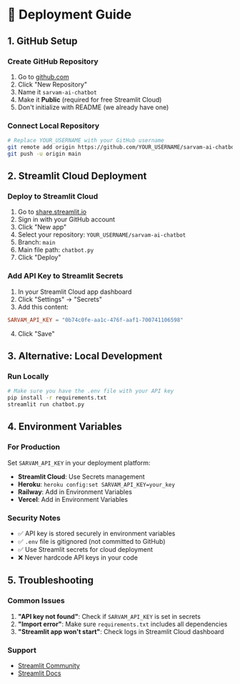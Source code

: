 # 🚀 Deployment Guide

## 1. GitHub Setup

### Create GitHub Repository
1. Go to [github.com](https://github.com)
2. Click "New Repository"
3. Name it `sarvam-ai-chatbot`
4. Make it **Public** (required for free Streamlit Cloud)
5. Don't initialize with README (we already have one)

### Connect Local Repository
```bash
# Replace YOUR_USERNAME with your GitHub username
git remote add origin https://github.com/YOUR_USERNAME/sarvam-ai-chatbot.git
git push -u origin main
```

## 2. Streamlit Cloud Deployment

### Deploy to Streamlit Cloud
1. Go to [share.streamlit.io](https://share.streamlit.io)
2. Sign in with your GitHub account
3. Click "New app"
4. Select your repository: `YOUR_USERNAME/sarvam-ai-chatbot`
5. Branch: `main`
6. Main file path: `chatbot.py`
7. Click "Deploy"

### Add API Key to Streamlit Secrets
1. In your Streamlit Cloud app dashboard
2. Click "Settings" → "Secrets"
3. Add this content:
```toml
SARVAM_API_KEY = "0b74c0fe-aa1c-476f-aaf1-700741106598"
```
4. Click "Save"

## 3. Alternative: Local Development

### Run Locally
```bash
# Make sure you have the .env file with your API key
pip install -r requirements.txt
streamlit run chatbot.py
```

## 4. Environment Variables

### For Production
Set `SARVAM_API_KEY` in your deployment platform:
- **Streamlit Cloud**: Use Secrets management
- **Heroku**: `heroku config:set SARVAM_API_KEY=your_key`
- **Railway**: Add in Environment Variables
- **Vercel**: Add in Environment Variables

### Security Notes
- ✅ API key is stored securely in environment variables
- ✅ `.env` file is gitignored (not committed to GitHub)
- ✅ Use Streamlit secrets for cloud deployment
- ❌ Never hardcode API keys in your code

## 5. Troubleshooting

### Common Issues
1. **"API key not found"**: Check if `SARVAM_API_KEY` is set in secrets
2. **"Import error"**: Make sure `requirements.txt` includes all dependencies
3. **"Streamlit app won't start"**: Check logs in Streamlit Cloud dashboard

### Support
- [Streamlit Community](https://discuss.streamlit.io/)
- [Streamlit Docs](https://docs.streamlit.io/) 